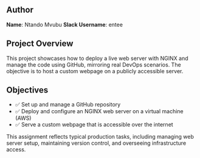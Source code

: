 ## Author

**Name**: Ntando Mvubu
**Slack Username**: entee


## Project Overview

This project showcases how to deploy a live web server with NGINX and manage the code using GitHub, mirroring real DevOps scenarios. The objective is to host a custom webpage on a publicly accessible server.

## Objectives

* ✅ Set up and manage a GitHub repository
* ✅ Deploy and configure an NGINX web server on a virtual machine (AWS)
* ✅ Serve a custom webpage that is accessible over the internet

This assignment reflects typical production tasks, including managing web server setup, maintaining version control, and overseeing infrastructure access.




